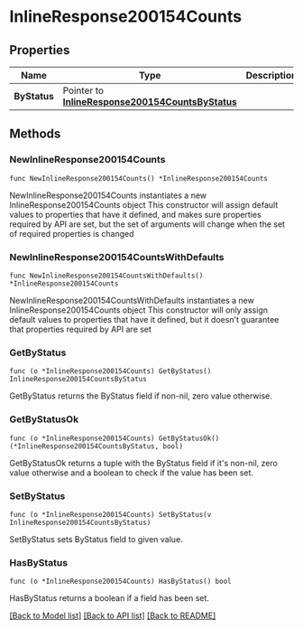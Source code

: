 # InlineResponse200154Counts

## Properties

Name | Type | Description | Notes
------------ | ------------- | ------------- | -------------
**ByStatus** | Pointer to [**InlineResponse200154CountsByStatus**](InlineResponse200154CountsByStatus.md) |  | [optional] 

## Methods

### NewInlineResponse200154Counts

`func NewInlineResponse200154Counts() *InlineResponse200154Counts`

NewInlineResponse200154Counts instantiates a new InlineResponse200154Counts object
This constructor will assign default values to properties that have it defined,
and makes sure properties required by API are set, but the set of arguments
will change when the set of required properties is changed

### NewInlineResponse200154CountsWithDefaults

`func NewInlineResponse200154CountsWithDefaults() *InlineResponse200154Counts`

NewInlineResponse200154CountsWithDefaults instantiates a new InlineResponse200154Counts object
This constructor will only assign default values to properties that have it defined,
but it doesn't guarantee that properties required by API are set

### GetByStatus

`func (o *InlineResponse200154Counts) GetByStatus() InlineResponse200154CountsByStatus`

GetByStatus returns the ByStatus field if non-nil, zero value otherwise.

### GetByStatusOk

`func (o *InlineResponse200154Counts) GetByStatusOk() (*InlineResponse200154CountsByStatus, bool)`

GetByStatusOk returns a tuple with the ByStatus field if it's non-nil, zero value otherwise
and a boolean to check if the value has been set.

### SetByStatus

`func (o *InlineResponse200154Counts) SetByStatus(v InlineResponse200154CountsByStatus)`

SetByStatus sets ByStatus field to given value.

### HasByStatus

`func (o *InlineResponse200154Counts) HasByStatus() bool`

HasByStatus returns a boolean if a field has been set.


[[Back to Model list]](../README.md#documentation-for-models) [[Back to API list]](../README.md#documentation-for-api-endpoints) [[Back to README]](../README.md)


